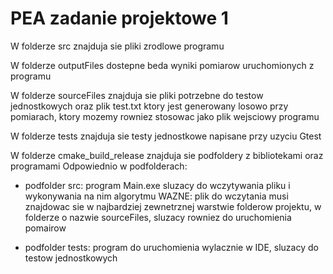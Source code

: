 # PEA zadanie projektowe 1

W folderze src znajduja sie pliki zrodlowe programu

W folderze outputFiles dostepne beda wyniki pomiarow uruchomionych z programu

W folderze sourceFiles znajduja sie pliki potrzebne do testow jednostkowych oraz plik test.txt ktory jest generowany losowo przy pomiarach, ktory mozemy rowniez stosowac jako plik wejsciowy programu

W folderze tests znajduja sie testy jednostkowe napisane przy uzyciu Gtest

W folderze cmake_build_release znajduja sie podfoldery z bibliotekami oraz programami 
Odpowiednio w podfolderach:

- podfolder src: program Main.exe sluzacy do wczytywania pliku i wykonywania na nim algorytmu 
WAZNE: plik do wczytania musi znajdowac sie w najbardziej zewnetrznej warstwie folderow projektu, w folderze o nazwie sourceFiles,
sluzacy rowniez do uruchomienia pomairow

- podfolder tests: program do uruchomienia wylacznie w IDE, sluzacy do testow jednostkowych